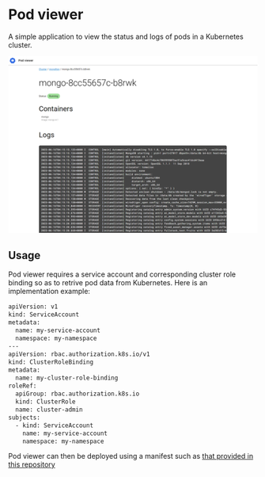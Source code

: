 # Pod viewer

A simple application to view the status and logs of pods in a Kubernetes cluster.

![](./docs/screenshot.PNG)

## Usage

Pod viewer requires a service account and corresponding cluster role binding so as to retrive pod data from Kubernetes.
Here is an implementation example:

```
apiVersion: v1
kind: ServiceAccount
metadata:
  name: my-service-account
  namespace: my-namespace
---
apiVersion: rbac.authorization.k8s.io/v1
kind: ClusterRoleBinding
metadata:
  name: my-cluster-role-binding
roleRef:
  apiGroup: rbac.authorization.k8s.io
  kind: ClusterRole
  name: cluster-admin
subjects:
  - kind: ServiceAccount
    name: my-service-account
    namespace: my-namespace
```

Pod viewer can then be deployed using a manifest such as [that provided in this repository](/kubernetes_manifest.yml)
